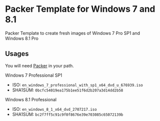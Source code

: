 # Packer Template for Windows 7 and 8.1
Packer Template to create fresh images of Windows 7 Pro SP1 and Windows 8.1 Pro

## Usages
You will need [Packer](https://www.packer.io/docs/installation.html) in your path.

Windows 7 Professional SP1
  - ISO: `en_windows_7_professional_with_sp1_x64_dvd_u_676939.iso`
  - SHA1SUM: `0bcfc54019ea175b1ee51f6d2b207a3d14dd2b58`

Windows 8.1 Professional
  - ISO: `en_windows_8_1_x64_dvd_2707217.iso`
  - SHA1SUM: `bc2f7ff5c91c9f0f8676e39e703085c65072139b`
